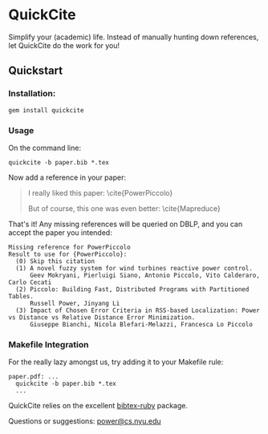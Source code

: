 QuickCite
=========

Simplify your (academic) life.  Instead of manually hunting down references, let QuickCite do the work for you!

Quickstart
----------

### Installation:

    gem install quickcite

### Usage

On the command line:

    quickcite -b paper.bib *.tex


Now add a reference in your paper:

> I really liked this paper: \cite{PowerPiccolo}
>
> But of course, this one was even better: \cite{Mapreduce}


That's it!  Any missing references will be queried on DBLP, and you can accept
the paper you intended:

    Missing reference for PowerPiccolo
    Result to use for {PowerPiccolo}:
      (0) Skip this citation
      (1) A novel fuzzy system for wind turbines reactive power control.
          Geev Mokryani, Pierluigi Siano, Antonio Piccolo, Vito Calderaro, Carlo Cecati
      (2) Piccolo: Building Fast, Distributed Programs with Partitioned Tables.
          Russell Power, Jinyang Li
      (3) Impact of Chosen Error Criteria in RSS-based Localization: Power vs Distance vs Relative Distance Error Minimization.
          Giuseppe Bianchi, Nicola Blefari-Melazzi, Francesca Lo Piccolo

### Makefile Integration

For the really lazy amongst us, try adding it to your Makefile rule:

    paper.pdf: ...
      quickcite -b paper.bib *.tex
      ...


QuickCite relies on the excellent [bibtex-ruby](https://github.com/inukshuk/bibtex-ruby/) package.

Questions or suggestions: [power@cs.nyu.edu](mailto:power@cs.nyu.edu)
